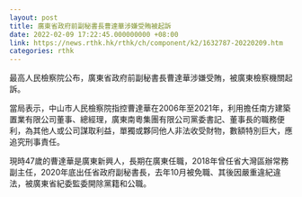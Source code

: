 ```yaml
---
layout: post
title: 廣東省政府前副秘書長曹達華涉嫌受賄被起訴
date: 2022-02-09 17:22:45.000000000 +08:00
link: https://news.rthk.hk/rthk/ch/component/k2/1632787-20220209.htm
categories: rthk
---
```


最高人民檢察院公布，廣東省政府前副秘書長曹達華涉嫌受賄，被廣東檢察機關起訴。

當局表示，中山市人民檢察院指控曹達華在2006年至2021年，利用擔任南方建築置業有限公司董事、總經理，廣東南粵集團有限公司黨委書記、董事長的職務便利，為其他人或公司謀取利益，單獨或夥同他人非法收受財物，數額特別巨大，應追究刑事責任。

現時47歲的曹達華是廣東新興人，長期在廣東任職，2018年曾任省大灣區辦常務副主任，2020年底出任省政府副秘書長，去年10月被免職、其後因嚴重違紀違法，被廣東省紀委監委開除黨籍和公職。
